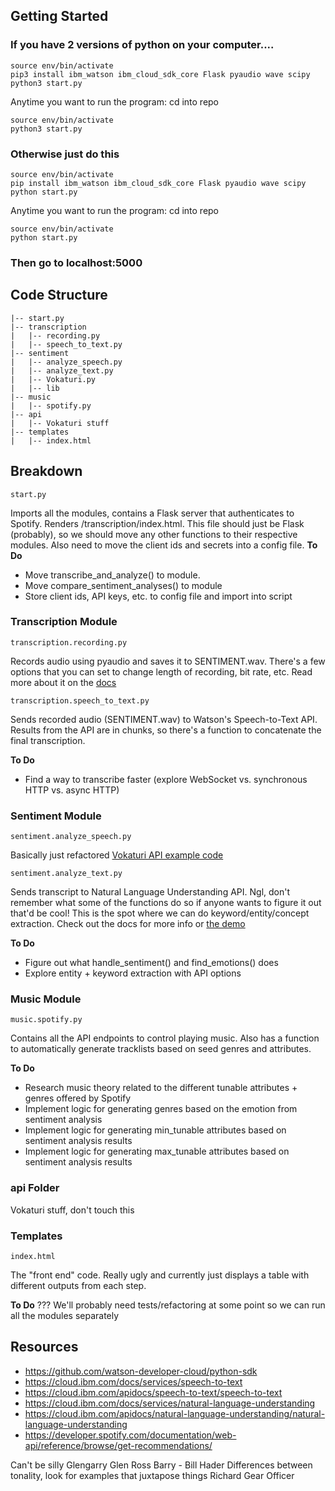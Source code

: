 ## Getting Started
### If you have 2 versions of python on your computer....

~~~
source env/bin/activate
pip3 install ibm_watson ibm_cloud_sdk_core Flask pyaudio wave scipy
python3 start.py
~~~
Anytime you want to run the program:
cd into repo
~~~
source env/bin/activate
python3 start.py
~~~

### Otherwise just do this
~~~
source env/bin/activate
pip install ibm_watson ibm_cloud_sdk_core Flask pyaudio wave scipy
python start.py
~~~
Anytime you want to run the program:
cd into repo
~~~
source env/bin/activate
python start.py
~~~

### Then go to localhost:5000

## Code Structure
```
|-- start.py
|-- transcription
|   |-- recording.py
|   |-- speech_to_text.py
|-- sentiment
|   |-- analyze_speech.py
|   |-- analyze_text.py
|	|-- Vokaturi.py
|	|-- lib
|-- music
|   |-- spotify.py
|-- api
|   |-- Vokaturi stuff
|-- templates
|	|-- index.html

```

## Breakdown
```
start.py
``` 
Imports all the modules, contains a Flask server that authenticates to Spotify. Renders /transcription/index.html.
This file should just be Flask (probably), so we should move any other functions to their respective modules. Also need to move the client ids and secrets into a config file.
**To Do**
- Move transcribe_and_analyze() to module.
- Move compare_sentiment_analyses() to module
- Store client ids, API keys, etc. to config file and import into script

### Transcription Module
```
transcription.recording.py
```
Records audio using pyaudio and saves it to SENTIMENT.wav. There's a few options that you can set to change length of recording, bit rate, etc. Read more about it on the [docs](https://people.csail.mit.edu/hubert/pyaudio/docs/#pyaudio.PyAudio.open)

```
transcription.speech_to_text.py
```
Sends recorded audio (SENTIMENT.wav) to Watson's Speech-to-Text API. Results from the API are in chunks, so there's a function to concatenate the final transcription.

**To Do**
- Find a way to transcribe faster (explore WebSocket vs. synchronous HTTP vs. async HTTP)

### Sentiment Module
```
sentiment.analyze_speech.py
```
Basically just refactored [Vokaturi API example code](https://developers.vokaturi.com/using/python-sample)

```
sentiment.analyze_text.py
```
Sends transcript to Natural Language Understanding API. Ngl, don't remember what some of the functions do so if anyone wants to figure it out that'd be cool! This is the spot where we can do keyword/entity/concept extraction. Check out the docs for more info or [the demo](https://natural-language-understanding-demo.ng.bluemix.net/)

**To Do**
- Figure out what handle_sentiment() and find_emotions() does
- Explore entity + keyword extraction with API options

### Music Module
```
music.spotify.py
```
Contains all the API endpoints to control playing music. Also has a function to automatically generate tracklists based on seed genres and attributes.

**To Do**
- Research music theory related to the different tunable attributes + genres offered by Spotify
- Implement logic for generating genres based on the emotion from sentiment analysis
- Implement logic for generating min_tunable attributes based on sentiment analysis results
- Implement logic for generating max_tunable attributes based on sentiment analysis results

### api Folder
Vokaturi stuff, don't touch this

### Templates
```
index.html
```
The "front end" code. Really ugly and currently just displays a table with different outputs from each step.

**To Do**
???
We'll probably need tests/refactoring at some point so we can run all the modules separately


## Resources
- https://github.com/watson-developer-cloud/python-sdk
- https://cloud.ibm.com/docs/services/speech-to-text
- https://cloud.ibm.com/apidocs/speech-to-text/speech-to-text
- https://cloud.ibm.com/docs/services/natural-language-understanding
- https://cloud.ibm.com/apidocs/natural-language-understanding/natural-language-understanding
- https://developer.spotify.com/documentation/web-api/reference/browse/get-recommendations/

Can't be silly
Glengarry Glen Ross 
Barry - Bill Hader
Differences between tonality, look for examples that juxtapose things
Richard Gear Officer 